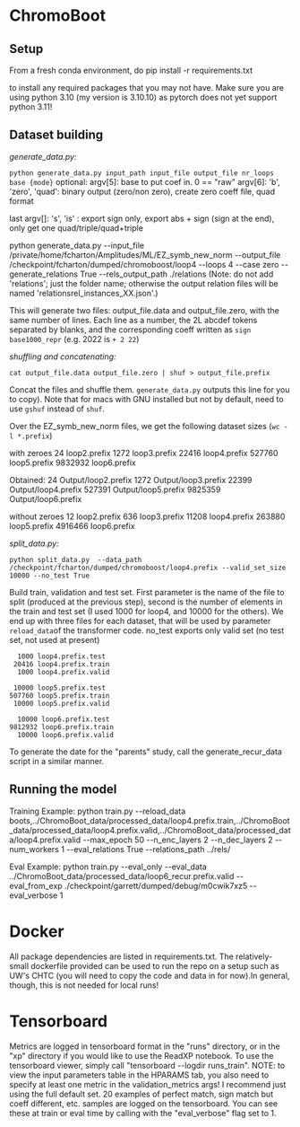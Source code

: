 # ChromoBoot

## Setup
From a fresh conda environment, do 
pip install -r requirements.txt

to install any required packages that you may not have. Make sure you are using python 3.10 (my version is 3.10.10) as pytorch does not yet support python 3.11!

## Dataset building
*generate_data.py:* 

`python generate_data.py input_path input_file output_file nr_loops base {mode}`
optional: 
argv[5]: base to put coef in. 0 == "raw"
argv[6]: 'b', 'zero', 'quad': binary output (zero/non zero), create zero coeff file, quad format

last argv[]: 's', 'is' : export sign only, export abs + sign (sign at the end), only get one quad/triple/quad+triple

python generate_data.py --input_file /private/home/fcharton/Amplitudes/ML/EZ_symb_new_norm --output_file /checkpoint/fcharton/dumped/chromoboost/loop4 --loops 4 --case zero --generate_relations True --rels_output_path ./relations (Note: do not add 'relations'; just the folder name; otherwise the output relation files will be named 'relationsrel_instances_XX.json'.)

This will generate two files: output_file.data and output_file.zero, with the same number of lines. Each line as a number, the 2L abcdef tokens separated by blanks, and the corresponding coeff written as `sign base1000_repr` (e.g. 2022 is `+ 2 22`)

*shuffling and concatenating:*

`cat output_file.data output_file.zero | shuf > output_file.prefix`

Concat the files and shuffle them. `generate_data.py` outputs this line for you to copy). Note that for macs with GNU installed but not by default, need to use `gshuf` instead of `shuf`. 

Over the EZ_symb_new_norm files, we get the following dataset sizes (`wc -l *.prefix`) 

with zeroes
         24 loop2.prefix
       1272 loop3.prefix
      22416 loop4.prefix
     527760 loop5.prefix
    9832932 loop6.prefix
    
Obtained:
        24 Output/loop2.prefix
     1272 Output/loop3.prefix
    22399 Output/loop4.prefix
   527391 Output/loop5.prefix
  9825359 Output/loop6.prefix

without zeroes
         12 loop2.prefix
        636 loop3.prefix
      11208 loop4.prefix
     263880 loop5.prefix
    4916466 loop6.prefix

*split_data.py:*

 `python split_data.py  --data_path /checkpoint/fcharton/dumped/chromoboost/loop4.prefix --valid_set_size 10000 --no_test True`

Build train, validation and test set. First parameter is the name of the file to split (produced at the previous step), second is the number of elements in the train and test set (I used 1000 for loop4, and 10000 for the others). We end up with three files for each dataset, that will be used by parameter `reload_data`of the transformer code.
no_test exports only valid set (no test set, not used at present)

      1000 loop4.prefix.test
     20416 loop4.prefix.train
      1000 loop4.prefix.valid

     10000 loop5.prefix.test
    507760 loop5.prefix.train
     10000 loop5.prefix.valid

      10000 loop6.prefix.test
    9812932 loop6.prefix.train
      10000 loop6.prefix.valid

To generate the date for the "parents" study, call the generate_recur_data script in a similar manner.
## Running the model

Training Example:
python train.py --reload_data boots,../ChromoBoot_data/processed_data/loop4.prefix.train,../ChromoBoot_data/processed_data/loop4.prefix.valid,../ChromoBoot_data/processed_data/loop4.prefix.valid
--max_epoch 50 --n_enc_layers 2 --n_dec_layers 2 --num_workers 1 --eval_relations True --relations_path ../rels/

Eval Example:
python train.py --eval_only --eval_data ../ChromoBoot_data/processed_data/loop6_recur.prefix.valid --eval_from_exp ./checkpoint/garrett/dumped/debug/m0cwik7xz5 --eval_verbose 1 

# Docker
All package dependencies are listed in requirements.txt. The relatively-small dockerfile provided can be used to run the repo on a setup such as UW's CHTC (you will need to copy the code and data in for now).In general, though, this is not needed for local runs!

# Tensorboard
Metrics are logged in tensorboard format in the "runs" directory, or in the "xp" directory if you would like to use the ReadXP notebook. To use the tensorboard viewer, simply call "tensorboard --logdir runs_train".
NOTE: to view the input parameters table in the HPARAMS tab, you also need to specify at least one metric in the validation_metrics args! I recommend just using the full default set.
20 examples of perfect match, sign match but coeff different, etc. samples are logged on the tensorboard. You can see these at train or eval time by calling with the "eval_verbose" flag set to 1. 
